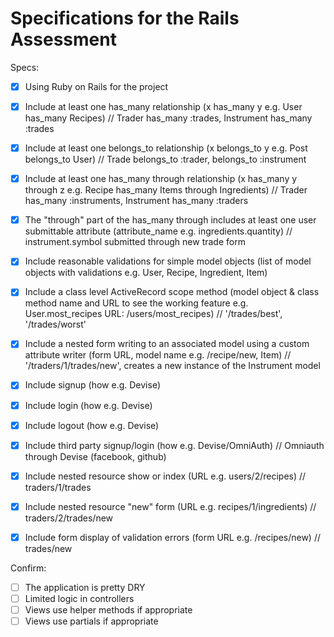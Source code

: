 # Specifications for the Rails Assessment

Specs:
- [x] Using Ruby on Rails for the project

- [x] Include at least one has_many relationship (x has_many y e.g. User has_many Recipes)
// Trader has_many :trades, Instrument has_many :trades

- [x] Include at least one belongs_to relationship (x belongs_to y e.g. Post belongs_to User)
// Trade belongs_to :trader, belongs_to :instrument

- [x] Include at least one has_many through relationship (x has_many y through z e.g. Recipe has_many Items through Ingredients)
// Trader has_many :instruments, Instrument has_many :traders

- [x] The "through" part of the has_many through includes at least one user submittable attribute (attribute_name e.g. ingredients.quantity)
// instrument.symbol submitted through new trade form

- [x] Include reasonable validations for simple model objects (list of model objects with validations e.g. User, Recipe, Ingredient, Item)

- [x] Include a class level ActiveRecord scope method (model object & class method name and URL to see the working feature e.g. User.most_recipes URL: /users/most_recipes)
// '/trades/best', '/trades/worst'

- [x] Include a nested form writing to an associated model using a custom attribute writer (form URL, model name e.g. /recipe/new, Item)
// '/traders/1/trades/new', creates a new instance of the Instrument model

- [x] Include signup (how e.g. Devise)
- [x] Include login (how e.g. Devise)
- [x] Include logout (how e.g. Devise)
- [x] Include third party signup/login (how e.g. Devise/OmniAuth)
// Omniauth through Devise (facebook, github)
- [x] Include nested resource show or index (URL e.g. users/2/recipes)
// traders/1/trades
- [x] Include nested resource "new" form (URL e.g. recipes/1/ingredients)
// traders/2/trades/new
- [x] Include form display of validation errors (form URL e.g. /recipes/new)
// trades/new

Confirm:
- [ ] The application is pretty DRY
- [ ] Limited logic in controllers
- [ ] Views use helper methods if appropriate
- [ ] Views use partials if appropriate
